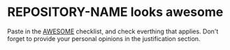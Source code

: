 # REPOSITORY-NAME looks awesome

Paste in the [AWESOME](awesome-nist/AWESOME.md) checklist, and
check everthing that applies. Don't forget to provide
your personal opinions in the justification section.
